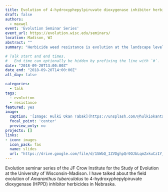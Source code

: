 ```yaml
---
title: Evolution of 4-hydroxyphepylpiruvate dioxygenase inhibitor herbicide resistance in Amaranthus tuberculatus
draft: false
authors:  
  - maxwel
event: 'Evolution Seminar Series'
event_url: https://evolution.wisc.edu/seminars/
location: Madison, WI
abstract: ""
summary: "Herbicide weed resistance is evolution at the landscape level"

# Talk start and end times.
#   End time can optionally be hidden by prefixing the line with `#`.
date: "2018-09-20T13:00:00Z"
date_end: "2018-09-20T14:00:00Z"
all_day: false

categories:
  - talk
tags:
  - evolution
  - resistance
featured: yes
image:
  caption: '[Image: Hulki Okan Tabak](https://unsplash.com/@hulkiokantabak)'
  focal_point: 'center'
  preview_only: no
projects: []
links:
- icon: images 
  icon_pack: fas
  name: slides
  url: "https://drive.google.com/file/d/1SWbQ_IZVDghpQr0OJbLqmZxkuCz1Y_5h/view?usp=sharing"
---
```




Evolution seminar series of the JF Crow Institute for the Study of Evolution at the University of Wisconsin-Madison. I have talked about the field evolution of *Amaranthus tuberculatus* to 4-hydroxyphepylpiruvate dioxygenase (HPPD) inhibitor herbicides in Nebraska.
